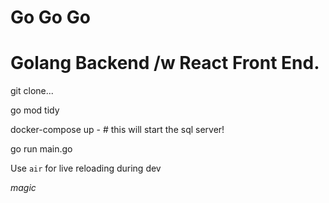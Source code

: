 # Go Go Go
# Golang Backend /w React Front End.

git clone...

go mod tidy

docker-compose up - # this will start the sql server!

go run main.go

Use `air` for live reloading during dev

*magic*
